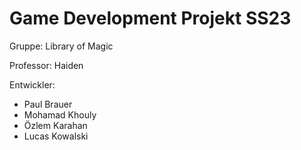 # Game Development Projekt SS23

Gruppe:     Library of Magic 

Professor:  Haiden

Entwickler:
- Paul Brauer
- Mohamad Khouly
- Özlem Karahan
- Lucas Kowalski

